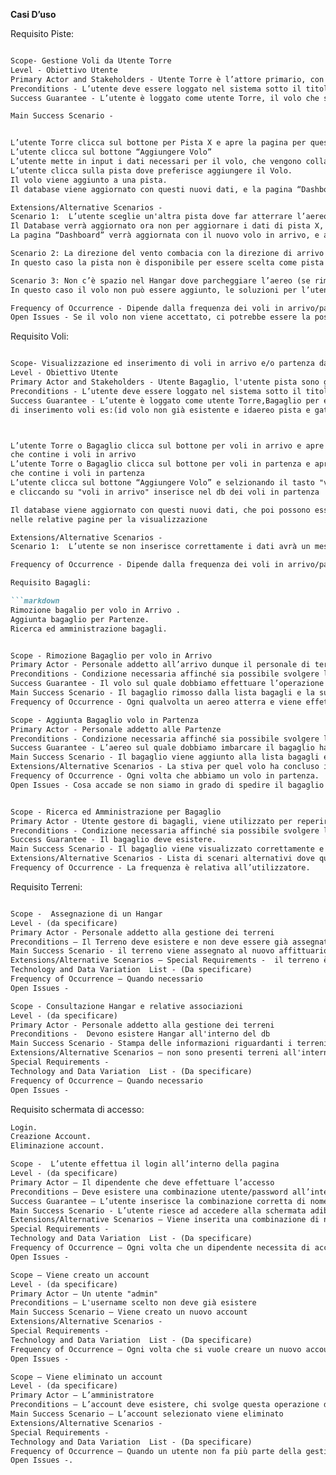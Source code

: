 **Casi D’uso**


Requisito Piste:
```markdown

Scope- Gestione Voli da Utente Torre
Level - Obiettivo Utente
Primary Actor and Stakeholders - Utente Torre è l’attore primario, con Stakeholder anche gli altri utenti possibili che possono interagire con la pagina Voli. 
Preconditions - L’utente deve essere loggato nel sistema sotto il titolo “Torre”.
Success Guarantee - L’utente è loggato come utente Torre, il volo che si vuole aggiungere ha le condizioni necessarie per essere accettato, ossia che il modello dell’aereo sia accettato, che la direzione del vento non sia nella stessa esatta direzione dell’arrivo dell’aereo, e se c’è lo spazio per parcheggiare l’aereo.

Main Success Scenario - 


L’utente Torre clicca sul bottone per Pista X e apre la pagina per questa pista
L’utente clicca sul bottone “Aggiungere Volo”
L’utente mette in input i dati necessari per il volo, che vengono collaudati dal software, e l’algoritmo di controllo voli mette in output una lista di piste alternative se la pista X non è la scelta migliore. 
L’utente clicca sulla pista dove preferisce aggiungere il Volo.
Il volo viene aggiunto a una pista.
Il database viene aggiornato con questi nuovi dati, e la pagina “Dashboard” dove si visualizzano i voli in arrivo/partenza aggiorna la visualizzazione dei dati.

Extensions/Alternative Scenarios -
Scenario 1:  L’utente sceglie un'altra pista dove far atterrare l’aereo
Il Database verrà aggiornato ora non per aggiornare i dati di pista X, ma i dati della pista che ha scelto l’utente
La pagina “Dashboard” verrà aggiornata con il nuovo volo in arrivo, e anche la pagina visualizzazione voli per la pista che aveva scelto l’utente

Scenario 2: La direzione del vento combacia con la direzione di arrivo dell’aereo
In questo caso la pista non è disponibile per essere scelta come pista di atterraggio/partenza del volo, l’utente potrà o chiudere la pagina e provare con un'altra pista, oppure scegliere una delle 3 opzioni listate dall’algoritmo di selezione piste.

Scenario 3: Non c’è spazio nel Hangar dove parcheggiare l’aereo (se rimane all'aeroporto per più di tre ore)
In questo caso il volo non può essere aggiunto, le soluzioni per l’utente Torre sono di aggiungere il volo su pista X ma con orari che combaciano con la disponibilità dei Hangar associati ad aziende aeree che non hanno spazi permanenti nel Hangar.

Frequency of Occurrence - Dipende dalla frequenza dei voli in arrivo/partenza, sarà a discrezione dell’utente Torre
Open Issues - Se il volo non viene accettato, ci potrebbe essere la possibilità di consigliare una lista di aeroporti vicini per fare atterrare questo aereo?

```
Requisito Voli:
```markdown

Scope- Visualizzazione ed inserimento di voli in arrivo e/o partenza da e verso l'aeroporto da perte degli utenti
Level - Obiettivo Utente
Primary Actor and Stakeholders - Utente Bagaglio, l'utente pista sono gli attori primari, . 
Preconditions - L’utente deve essere loggato nel sistema sotto il titolo “Torre”,o "Bagaglio".
Success Guarantee - L’utente è loggato come utente Torre,Bagaglio per entrambi i casi d'uso inoltre solo per l'inserimento di voli devono essere corretti i formati dei dati inseriti nella pagina 
di inserimento voli es:(id volo non già esistente e idaereo pista e gate esistenti)



L’utente Torre o Bagaglio clicca sul bottone per voli in arrivo e apre una pagina con la visualizzazione di una lista
che contine i voli in arrivo
L’utente Torre o Bagaglio clicca sul bottone per voli in partenza e apre una pagina con la visualizzazione di una lista
che contine i voli in partenza
L’utente clicca sul bottone “Aggiungere Volo” e selzionando il tasto "voli in partenza" inserisce dei voli in partenza
e cliccando su "voli in arrivo" inserisce nel db dei voli in partenza

Il database viene aggiornato con questi nuovi dati, che poi possono essere visualizzati nel caso in cui siano arrivo o partenza
nelle relative pagine per la visualizzazione

Extensions/Alternative Scenarios -
Scenario 1:  L’utente se non inserisce correttamente i dati avrà un messaggio sullo scherma che li dirà di inserire correttamente i dati

Frequency of Occurrence - Dipende dalla frequenza dei voli in arrivo/partenza, sarà a discrezione dell’utente Torre e/o Bagagli

Requisito Bagagli: 

```markdown
Rimozione bagalio per volo in Arrivo .
Aggiunta bagaglio per Partenze.
Ricerca ed amministrazione bagagli. 


Scope - Rimozione Bagaglio per volo in Arrivo
Primary Actor - Personale addetto all’arrivo dunque il personale di terra che smista i bagagli e li posiziona sui rulli trasportatori.
Preconditions - Condizione necessaria affinché sia possibile svolgere l’operazione è che l’utente abbia effettuato il login, e sia un utente gestore bagagli.
Success Guarantee - Il volo sul quale dobbiamo effettuare l’operazione esiste, il bagaglio esiste e l’etichetta viene inserita nella maniera opportuna.
Main Success Scenario - Il bagaglio rimosso dalla lista bagagli e la sua etichetta non risulta più all'interno del database.
Frequency of Occurrence - Ogni qualvolta un aereo atterra e viene effettuata l’operazione di smistaggio.

Scope - Aggiunta Bagaglio volo in Partenza
Primary Actor - Personale addetto alle Partenze
Preconditions - Condizione necessaria affinché sia possibile svolgere l’operazione è che l’utente abbia effettuato il login, e sia un utente gestore bagagli.
Success Guarantee - L’aereo sul quale dobbiamo imbarcare il bagaglio ha spazio in stiva.
Main Success Scenario - Il bagaglio viene aggiunto alla lista bagagli e viene stampato un messaggio di esito positivo.
Extensions/Alternative Scenarios - La stiva per quel volo ha concluso il posto relativo ai bagagli. Il peso inserito risulta avere un peso uguale a zero. Il volo sul quale vogliamo effettuare un’aggiunta di un bagaglio non è esistente.
Frequency of Occurrence - Ogni volta che abbiamo un volo in partenza.
Open Issues - Cosa accade se non siamo in grado di spedire il bagaglio con l’aereo corretto a seguito di un problema di carico eccessivo?


Scope - Ricerca ed Amministrazione per Bagaglio
Primary Actor - Utente gestore di bagagli, viene utilizzato per reperire tutte le informazione relativa ad un determinato bagaglio ed eventualmente effettuare delle modifiche su di essi.  
Preconditions - Condizione necessaria affinché sia possibile svolgere l’operazione è che l’utente abbia effettuato il login, e sia un utente gestore bagagli.
Success Guarantee - Il bagaglio deve esistere.
Main Success Scenario - Il bagaglio viene visualizzato correttamente e le operazioni di modifica vengono accettate.  
Extensions/Alternative Scenarios - Lista di scenari alternativi dove qualcos’altro succede
Frequency of Occurrence - La frequenza è relativa all’utilizzatore.

```

Requisito Terreni:
```markdown

Scope -  Assegnazione di un Hangar 
Level - (da specificare)
Primary Actor - Personale addetto alla gestione dei terreni  
Preconditions – Il Terreno deve esistere e non deve essere già assegnato
Main Success Scenario - il terreno viene assegnato al nuovo affittuario
Extensions/Alternative Scenarios – Special Requirements -  il terreno è gia stato assegnato
Technology and Data Variation  List - (Da specificare)
Frequency of Occurrence – Quando necessario 
Open Issues - 

Scope - Consultazione Hangar e relative associazioni
Level - (da specificare)
Primary Actor - Personale addetto alla gestione dei terreni
Preconditions -  Devono esistere Hangar all'interno del db
Main Success Scenario - Stampa delle informazioni riguardanti i terreni e relative associazioni ad aerei esistenti nel db
Extensions/Alternative Scenarios – non sono presenti terreni all'interno del db
Special Requirements - 
Technology and Data Variation  List - (Da specificare)
Frequency of Occurrence – Quando necessario 
Open Issues - 

```

Requisito schermata di accesso:
```markdown
Login.
Creazione Account.
Eliminazione account.

Scope -  L’utente effettua il login all’interno della pagina
Level - (da specificare)
Primary Actor – Il dipendente che deve effettuare l’accesso
Preconditions – Deve esistere una combinazione utente/password all’interno del database
Success Guarantee – L’utente inserisce la combinazione corretta di nome utente e password
Main Success Scenario - L’utente riesce ad accedere alla schermata adibita alla sua mansione
Extensions/Alternative Scenarios – Viene inserita una combinazione di nome utente e password errata o inesistente
Special Requirements - 
Technology and Data Variation  List - (Da specificare)
Frequency of Occurrence – Ogni volta che un dipendente necessita di accedere alla piattaforma che gli consente di gestire la mansione o le mansioni di cui si occupa
Open Issues - 

Scope – Viene creato un account
Level - (da specificare)
Primary Actor – Un utente "admin"
Preconditions – L'username scelto non deve già esistere
Main Success Scenario – Viene creato un nuovo account
Extensions/Alternative Scenarios - 
Special Requirements - 
Technology and Data Variation  List - (Da specificare)
Frequency of Occurrence – Ogni volta che si vuole creare un nuovo account
Open Issues - 

Scope – Viene eliminato un account
Level - (da specificare)
Primary Actor – L’amministratore
Preconditions – L’account deve esistere, chi svolge questa operazione deve essere un account amministratore
Main Success Scenario – L’account selezionato viene eliminato
Extensions/Alternative Scenarios - 
Special Requirements - 
Technology and Data Variation  List - (Da specificare)
Frequency of Occurrence – Quando un utente non fa più parte della gestione aeroportuale
Open Issues -.

```
